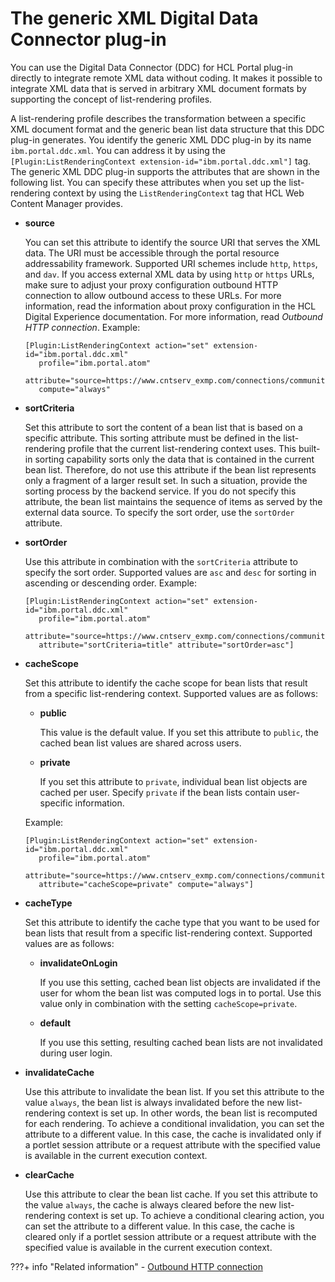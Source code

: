 # The generic XML Digital Data Connector plug-in

You can use the Digital Data Connector \(DDC\) for HCL Portal plug-in directly to integrate remote XML data without coding. It makes it possible to integrate XML data that is served in arbitrary XML document formats by supporting the concept of list-rendering profiles.

A list-rendering profile describes the transformation between a specific XML document format and the generic bean list data structure that this DDC plug-in generates. You identify the generic XML DDC plug-in by its name `ibm.portal.ddc.xml`. You can address it by using the `[Plugin:ListRenderingContext extension-id="ibm.portal.ddc.xml"]` tag. The generic XML DDC plug-in supports the attributes that are shown in the following list. You can specify these attributes when you set up the list-rendering context by using the `ListRenderingContext` tag that HCL Web Content Manager provides.

-   **source**

    You can set this attribute to identify the source URI that serves the XML data. The URI must be accessible through the portal resource addressability framework. Supported URI schemes include `http`, `https`, and `dav`. If you access external XML data by using `http` or `https` URLs, make sure to adjust your proxy configuration outbound HTTP connection to allow outbound access to these URLs. For more information, read the information about proxy configuration in the HCL Digital Experience documentation. For more information, read *Outbound HTTP connection*. Example:

    ```
    [Plugin:ListRenderingContext action="set" extension-id="ibm.portal.ddc.xml" 
       profile="ibm.portal.atom" 
       attribute="source=https://www.cntserv_exmp.com/connections/communities/service/atom/catalog/public" 
       compute="always"
    
    ```

-   **sortCriteria**

    Set this attribute to sort the content of a bean list that is based on a specific attribute. This sorting attribute must be defined in the list-rendering profile that the current list-rendering context uses. This built-in sorting capability sorts only the data that is contained in the current bean list. Therefore, do not use this attribute if the bean list represents only a fragment of a larger result set. In such a situation, provide the sorting process by the backend service. If you do not specify this attribute, the bean list maintains the sequence of items as served by the external data source. To specify the sort order, use the `sortOrder` attribute.

-   **sortOrder**

    Use this attribute in combination with the `sortCriteria` attribute to specify the sort order. Supported values are `asc` and `desc` for sorting in ascending or descending order. Example:

    ```
    [Plugin:ListRenderingContext action="set" extension-id="ibm.portal.ddc.xml" 
       profile="ibm.portal.atom" 
       attribute="source=https://www.cntserv_exmp.com/connections/communities/service/atom/catalog/public" 
       attribute="sortCriteria=title" attribute="sortOrder=asc"]
    
    ```

-   **cacheScope**

    Set this attribute to identify the cache scope for bean lists that result from a specific list-rendering context. Supported values are as follows:

    -   **public**

        This value is the default value. If you set this attribute to `public`, the cached bean list values are shared across users.

    -   **private**

        If you set this attribute to `private`, individual bean list objects are cached per user. Specify `private` if the bean lists contain user-specific information.

    Example:

    ```
    [Plugin:ListRenderingContext action="set" extension-id="ibm.portal.ddc.xml" 
       profile="ibm.portal.atom" 
       attribute="source=https://www.cntserv_exmp.com/connections/communities/service/atom/catalog/my" 
       attribute="cacheScope=private" compute="always"]
    
    ```

-   **cacheType**

    Set this attribute to identify the cache type that you want to be used for bean lists that result from a specific list-rendering context. Supported values are as follows:

    -   **invalidateOnLogin**

        If you use this setting, cached bean list objects are invalidated if the user for whom the bean list was computed logs in to portal. Use this value only in combination with the setting `cacheScope=private`.

    -   **default**

        If you use this setting, resulting cached bean lists are not invalidated during user login.

-   **invalidateCache**

    Use this attribute to invalidate the bean list. If you set this attribute to the value `always`, the bean list is always invalidated before the new list-rendering context is set up. In other words, the bean list is recomputed for each rendering. To achieve a conditional invalidation, you can set the attribute to a different value. In this case, the cache is invalidated only if a portlet session attribute or a request attribute with the specified value is available in the current execution context.

-   **clearCache**

    Use this attribute to clear the bean list cache. If you set this attribute to the value `always`, the cache is always cleared before the new list-rendering context is set up. To achieve a conditional clearing action, you can set the attribute to a different value. In this case, the cache is cleared only if a portlet session attribute or a request attribute with the specified value is available in the current execution context.



???+ info "Related information"
    - [Outbound HTTP connection](../../../extend_dx/portlets_development/web2_ui/outbound_http_connection/index.md)

